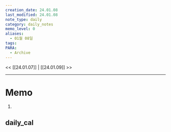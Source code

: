```yaml
---
creation_date: 24.01.08
last_modified: 24.01.08
note_type: daily
category: daily_notes
memo_level: 0
aliases:
  - 01월 08일
tags: 
PARA:
  - Archive
---
```


<< [[24.01.07]] | [[24.01.09]] >>

---
# Memo
1.  

## daily_cal
